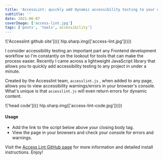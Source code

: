 ```yaml
---
title: 'AccessLint: quickly add dynamic accessibility testing to your development workflow'
subtitle: ''
date: 2021-06-07
coverImage: ['access-lint.jpg']
tags: ['posts', 'tools', accessibility']
---
```


!['Accesslint github site']({{ hlp.sharp.img(['access-lint.jpg'])}})

I consider accessibility testing an important part any Frontend development workflow so I'm constantly on the lookout for tools that can make the process easier. Recently I came across a lightweight JavaScript library that allows you to quickly add accessibility testing to any project in under a minute.

Created by the Accesslint team, `accesslint.js` , when added to any page, allows you to view accessibility warnings/errors in your browser's console. What's unique is that `accesslint.js` will even return errors for dynamic content.

!['head code']({{ hlp.sharp.img(['access-lint-code.jpg'])}})

#### Usage

* Add the link to the script below above your closing body tag.
* View the page in your browsers and check your console for errors and warnings.

Visit the [Access Lint GitHub page](https://github.com/AccessLint/accesslint.js) for more information and detailed install instructions. Enjoy!

